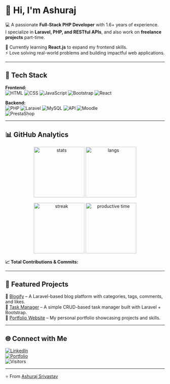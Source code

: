 # 👋 Hi, I'm Ashuraj  

💻 A passionate **Full-Stack PHP Developer** with 1.6+ years of experience.  
I specialize in **Laravel, PHP, and RESTful APIs**, and also work on **freelance projects** part-time.  

🌱 Currently learning **React.js** to expand my frontend skills.  
⚡ Love solving real-world problems and building impactful web applications.  

---

## 🚀 Tech Stack  

**Frontend:**  
![HTML](https://img.shields.io/badge/-HTML5-orange?style=flat&logo=html5) 
![CSS](https://img.shields.io/badge/-CSS3-blue?style=flat&logo=css3) 
![JavaScript](https://img.shields.io/badge/-JavaScript-yellow?style=flat&logo=javascript) 
![Bootstrap](https://img.shields.io/badge/-Bootstrap-purple?style=flat&logo=bootstrap) 
![React](https://img.shields.io/badge/-React-61DAFB?style=flat&logo=react)  

**Backend:**  
![PHP](https://img.shields.io/badge/-PHP-777BB4?style=flat&logo=php) 
![Laravel](https://img.shields.io/badge/-Laravel-red?style=flat&logo=laravel) 
![MySQL](https://img.shields.io/badge/-MySQL-blue?style=flat&logo=mysql) 
![API](https://img.shields.io/badge/-RESTful%20APIs-green?style=flat)
![Moodle](https://img.shields.io/badge/-Moodle-F98012?style=flat&logo=moodle&logoColor=white)  
![PrestaShop](https://img.shields.io/badge/-PrestaShop-DF0067?style=flat&logo=prestashop&logoColor=white)  

---

## 📊 GitHub Analytics  

<p align="center">
  <img src="https://github-readme-stats.vercel.app/api?username=AshurajSrivastav01&show_icons=true&theme=radical" alt="stats" height="160"/>  
  <img src="https://github-readme-stats.vercel.app/api/top-langs/?username=AshurajSrivastav01&layout=compact&theme=radical" alt="langs" height="160"/>  
</p>  

<p align="center">
  <img src="https://streak-stats.demolab.com?user=AshurajSrivastav01&theme=radical&hide_border=true" alt="streak" height="160"/>  
  <img src="https://github-profile-summary-cards.vercel.app/api/cards/productive-time?username=AshurajSrivastav01&theme=radical&utcOffset=5" alt="productive time" height="160"/>  
</p>  

**📈 Total Contributions & Commits:**

---

## 📌 Featured Projects  

🔹 [Blogify](https://github.com/AshurajSrivastav01/blogify) – A Laravel-based blog platform with categories, tags, comments, and likes.  
🔹 [Task Manager](https://github.com/AshurajSrivastav01/task-manager) – A simple CRUD-based task manager built with Laravel + Bootstrap.  
🔹 [Portfolio Website](https://github.com/AshurajSrivastav01/portfolio) – My personal portfolio showcasing projects and skills.  

---

## 🌐 Connect with Me  

[![LinkedIn](https://img.shields.io/badge/-LinkedIn-blue?style=flat&logo=linkedin)](YOUR_LINKEDIN_LINK)  
[![Portfolio](https://img.shields.io/badge/-Portfolio-black?style=flat&logo=github)](https://github.com/AshurajSrivastav01)  
![Visitors](https://komarev.com/ghpvc/?username=AshurajSrivastav01&label=Profile%20Views&color=0e75b6&style=flat)  

---

⭐️ From [Ashuraj Srivastav](https://github.com/AshurajSrivastav01)
